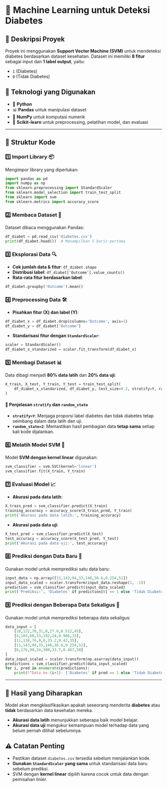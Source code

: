 # 🏥 Machine Learning untuk Deteksi Diabetes

## 📌 Deskripsi Proyek
Proyek ini menggunakan **Support Vector Machine (SVM)** untuk mendeteksi diabetes berdasarkan dataset kesehatan.
Dataset ini memiliki **8 fitur** sebagai input dan **1 label output**, yaitu:
- `1` (Diabetes)
- `0` (Tidak Diabetes)

## 🔧 Teknologi yang Digunakan
- 🐍 **Python**
- 📊 **Pandas** untuk manipulasi dataset
- 🔢 **NumPy** untuk komputasi numerik
- 🤖 **Scikit-learn** untuk preprocessing, pelatihan model, dan evaluasi

---
## 📂 Struktur Kode

### 1️⃣ Import Library 📦  
Mengimpor library yang diperlukan:
```python
import pandas as pd
import numpy as np
from sklearn.preprocessing import StandardScaler
from sklearn.model_selection import train_test_split
from sklearn import svm
from sklearn.metrics import accuracy_score
```

### 2️⃣ Membaca Dataset 📑  
Dataset dibaca menggunakan Pandas:
```python
df_diabet = pd.read_csv('diabetes.csv')
print(df_diabet.head())  # Menampilkan 5 baris pertama
```

### 3️⃣ Eksplorasi Data 🔍  
- **Cek jumlah data & fitur**: `df_diabet.shape`
- **Distribusi label**: `df_diabet['Outcome'].value_counts()`
- **Rata-rata fitur berdasarkan label**:
```python
df_diabet.groupby('Outcome').mean()
```

### 4️⃣ Preprocessing Data 🛠  
- **Pisahkan fitur (X) dan label (Y)**:
```python
df_diabet_x = df_diabet.drop(columns='Outcome', axis=1)
df_diabet_y = df_diabet['Outcome']
```
- **Standarisasi fitur dengan `StandardScaler`**:
```python
scaler = StandardScaler()
df_diabet_x_standarized = scaler.fit_transform(df_diabet_x)
```

### 5️⃣ Membagi Dataset 📊  
Data dibagi menjadi **80% data latih** dan **20% data uji**:
```python
X_train, X_test, Y_train, Y_test = train_test_split(
    df_diabet_x_standarized, df_diabet_y, test_size=0.2, stratify=Y, random_state=2
)
```
#### 📌 Penjelasan `stratify` dan `random_state`
- **`stratify=Y`**: Menjaga proporsi label diabetes dan tidak diabetes tetap seimbang dalam data latih dan uji.
- **`random_state=2`**: Memastikan hasil pembagian data **tetap sama** setiap kali kode dijalankan.

### 6️⃣ Melatih Model SVM 🤖  
Model **SVM dengan kernel linear** digunakan:
```python
svm_classifier = svm.SVC(kernel='linear')
svm_classifier.fit(X_train, Y_train)
```

### 7️⃣ Evaluasi Model 📈  
- **Akurasi pada data latih**:
```python
X_train_pred = svm_classifier.predict(X_train)
training_accuracy = accuracy_score(X_train_pred, Y_train)
print('Akurasi pada data latih:', training_accuracy)
```
- **Akurasi pada data uji**:
```python
X_test_pred = svm_classifier.predict(X_test)
test_accuracy = accuracy_score(X_test_pred, Y_test)
print('Akurasi pada data uji:', test_accuracy)
```

### 8️⃣ Prediksi dengan Data Baru 🔮  
Gunakan model untuk memprediksi satu data baru:
```python
input_data = np.array([11,143,94,33,146,36.6,0.254,51])
input_data_scaled = scaler.transform(input_data.reshape(1, -1))
prediction = svm_classifier.predict(input_data_scaled)
print('Prediksi:', 'Diabetes' if prediction[0] == 1 else 'Tidak Diabetes')
```

### 9️⃣ Prediksi dengan Beberapa Data Sekaligus 🔢  
Gunakan model untuk memprediksi beberapa data sekaligus:
```python
data_input = [
    [10,122,78,31,0,27.6,0.512,45],
    [4,103,60,33,192,24,0.966,33],
    [11,138,76,0,0,33.2,0.42,35],
    [11,143,94,33,146,36.6,0.254,51],
    [8,176,90,34,300,33.7,0.467,58]
]
data_input_scaled = scaler.transform(np.asarray(data_input))
predictions = svm_classifier.predict(data_input_scaled)
for i, pred in enumerate(predictions):
    print(f"Data ke-{i+1}: {'Diabetes' if pred == 1 else 'Tidak Diabetes'}")
```

---
## 🎯 Hasil yang Diharapkan
Model akan mengklasifikasikan apakah seseorang menderita **diabetes** atau **tidak** berdasarkan data kesehatan mereka.
- **Akurasi data latih** menunjukkan seberapa baik model belajar.
- **Akurasi data uji** mengukur kemampuan model terhadap data yang belum pernah dilihat sebelumnya.

## ⚠️ Catatan Penting
- Pastikan dataset `diabetes.csv` tersedia sebelum menjalankan kode.
- **Gunakan `StandardScaler` yang sama** untuk standarisasi data baru sebelum prediksi.
- SVM dengan **kernel linear** dipilih karena cocok untuk data dengan pemisahan linier.
